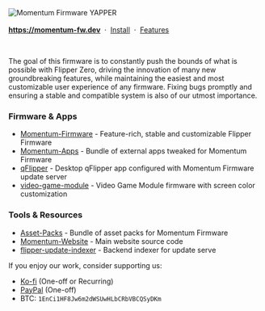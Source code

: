 <picture>
    <source media="(prefers-color-scheme: dark)" srcset="/profile/dark_theme_banner.png">
    <source media="(prefers-color-scheme: light)" srcset="/profile/light_theme_banner.png">
    <img
        alt="Momentum Firmware YAPPER"
        src="/profile/dark_theme_banner.png">
</picture
    
\
\
<strong><a href="https://momentum-fw.dev">https://momentum-fw.dev</a></strong>&nbsp; · &nbsp;[Install](https://github.com/Next-Flip/Momentum-Firmware?tab=readme-ov-file#Install)&nbsp; · &nbsp;[Features](https://github.com/Next-Flip/Momentum-Firmware#list-of-changes)

<a target="_blank" href="https://discord.gg/momentum"><img src="https://dcbadge.limes.pink/api/server/momentum" alt="" /></a>
  
The goal of this firmware is to constantly push the bounds of what is possible with Flipper Zero, driving the innovation of many new groundbreaking features, while maintaining the easiest and most customizable user experience of any firmware. Fixing bugs promptly and ensuring a stable and compatible system is also of our utmost importance.

### Firmware & Apps
- [Momentum-Firmware](https://github.com/Next-Flip/Momentum-Firmware) - Feature-rich, stable and customizable Flipper Firmware
- [Momentum-Apps](https://github.com/Next-Flip/Momentum-Apps) - Bundle of external apps tweaked for Momentum Firmware
- [qFlipper](https://github.com/Next-Flip/qFlipper) - Desktop qFlipper app configured with Momentum Firmware update server
- [video-game-module](https://github.com/Next-Flip/video-game-module) - Video Game Module firmware with screen color customization

### Tools & Resources
- [Asset-Packs](https://github.com/Next-Flip/Asset-Packs) - Bundle of asset packs for Momentum Firmware
- [Momentum-Website](https://github.com/Next-Flip/Momentum-Website) - Main website source code
- [flipper-update-indexer](https://github.com/Next-Flip/flipper-update-indexer) - Backend indexer for update serve

If you enjoy our work, consider supporting us:
- [Ko-fi](https://ko-fi.com/willyjl) (One-off or Recurring)
- [PayPal](https://paypal.me/willyjl1) (One-off)
- BTC: `1EnCi1HF8Jw6m2dWSUwHLbCRbVBCQSyDKm`
